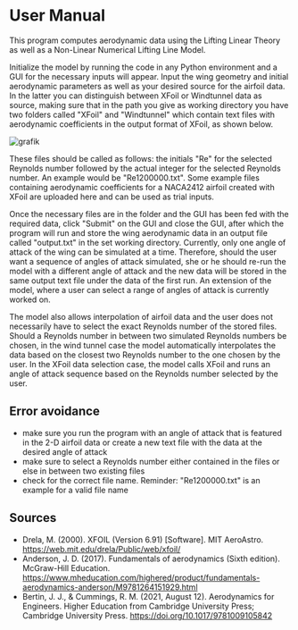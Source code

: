 # User Manual

This program computes aerodynamic data using the Lifting Linear Theory as well as a Non-Linear Numerical Lifting Line Model. 

Initialize the model by running the code in any Python environment and a GUI for the necessary inputs will appear. Input the wing geometry and initial aerodynamic parameters as well as your desired source for the airfoil data. In the latter you can distinguish between XFoil or Windtunnel data as source, making sure that in the path you give as working directory you have two folders called "XFoil" and "Windtunnel" which contain text files with aerodynamic coefficients in the output format of XFoil, as shown below. 

![grafik](https://github.com/LOMACA/LTT_High_AR/assets/150819500/9c392d1a-979b-4aac-a007-bf10a66404b5)




























These files should be called as follows: the initials "Re" for the selected Reynolds number followed by the actual integer for the selected Reynolds number. An example would be "Re1200000.txt". Some example files containing aerodynamic coefficients for a NACA2412 airfoil created with XFoil are uploaded here and can be used as trial inputs. 

Once the necessary files are in the folder and the GUI has been fed with the required data, click "Submit" on the GUI and close the GUI, after which the program will run and store the wing aerodynamic data in an output file called "output.txt" in the set working directory. Currently, only one angle of attack of the wing can be simulated at a time. Therefore, should the user want a sequence of angles of attack simulated, she or he should re-run the model with a different angle of attack and the new data will be stored in the same output text file under the data of the first run. An extension of the model, where a user can select a range of angles of attack is currently worked on. 

The model also allows interpolation of airfoil data and the user does not necessarily have to select the exact Reynolds number of the stored files. Should a Reynolds number in between two simulated Reynolds numbers be chosen, in the wind tunnel case the model automatically interpolates the data based on the closest two Reynolds number to the one chosen by the user. In the XFoil data selection case, the model calls XFoil and runs an angle of attack sequence based on the Reynolds number selected by the user. 

## Error avoidance

* make sure you run the program with an angle of attack that is featured in the 2-D airfoil data or create a new text file with the data at the desired angle of attack
* make sure to select a Reynolds number either contained in the files or else in between two existing files
* check for the correct file name. Reminder: "Re1200000.txt" is an example for a valid file name

## Sources

- Drela, M. (2000). XFOIL (Version 6.91) [Software]. MIT AeroAstro. https://web.mit.edu/drela/Public/web/xfoil/
- Anderson, J. D. (2017). Fundamentals of aerodynamics (Sixth edition). McGraw-Hill Education. https://www.mheducation.com/highered/product/fundamentals-aerodynamics-anderson/M9781264151929.html
- Bertin, J. J., & Cummings, R. M. (2021, August 12). Aerodynamics for Engineers. Higher Education from Cambridge University Press; Cambridge University Press. https://doi.org/10.1017/9781009105842




